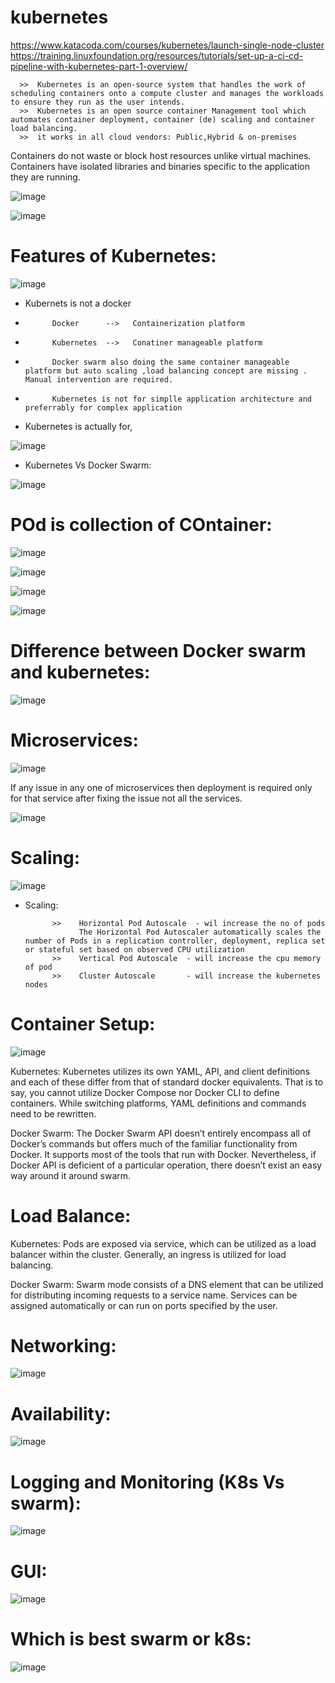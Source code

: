 # kubernetes

https://www.katacoda.com/courses/kubernetes/launch-single-node-cluster
https://training.linuxfoundation.org/resources/tutorials/set-up-a-ci-cd-pipeline-with-kubernetes-part-1-overview/

      >>  Kubernetes is an open-source system that handles the work of scheduling containers onto a compute cluster and manages the workloads to ensure they run as the user intends.
      >>  Kubernetes is an open source container Management tool which automates container deployment, container (de) scaling and container load balancing.
      >>  it works in all cloud vendors: Public,Hybrid & on-premises

Containers do not waste or block host resources unlike virtual machines. Containers have isolated libraries and binaries specific to the application they are running.


![image](https://user-images.githubusercontent.com/54719289/111199230-50bd6c00-85b8-11eb-8670-b08647989c82.png)

![image](https://user-images.githubusercontent.com/54719289/111200931-28cf0800-85ba-11eb-9a8c-a22b6fc817c9.png)

# Features of Kubernetes:

![image](https://user-images.githubusercontent.com/54719289/111201272-83686400-85ba-11eb-98c3-83d05de2b84e.png)

* Kubernets is not a docker
*           Docker      -->   Containerization platform
*           Kubernetes  -->   Conatiner manageable platform
*           Docker swarm also doing the same container manageable platform but auto scaling ,load balancing concept are missing . Manual intervention are required.
*           Kubernetes is not for simplle application architecture and preferrably for complex application

* Kubernetes is actually for,

![image](https://user-images.githubusercontent.com/54719289/111203189-97ad6080-85bc-11eb-971e-e7e9ee18ea15.png)

* Kubernetes Vs Docker Swarm:

![image](https://user-images.githubusercontent.com/54719289/111203704-3c2fa280-85bd-11eb-89f4-b869245ceb4b.png)


# POd is collection of COntainer:

![image](https://user-images.githubusercontent.com/54719289/111211222-1064ea80-85c6-11eb-8fff-25acfe34c87c.png)


![image](https://user-images.githubusercontent.com/54719289/111211375-3be7d500-85c6-11eb-98dd-34f591a504f4.png)

![image](https://user-images.githubusercontent.com/54719289/111211479-5b7efd80-85c6-11eb-8562-7cb46354d98c.png)

![image](https://user-images.githubusercontent.com/54719289/111211560-73ef1800-85c6-11eb-8f69-20266f149888.png)


# Difference between Docker swarm and kubernetes:

![image](https://user-images.githubusercontent.com/54719289/111358918-cbeb5480-8682-11eb-86dd-de5483d1adf7.png)

# Microservices:

![image](https://user-images.githubusercontent.com/54719289/111360230-65ffcc80-8684-11eb-8c4b-25521a5fa178.png)

If any issue in any one of microservices then deployment is required only for that service after fixing the issue not all the services.


![image](https://user-images.githubusercontent.com/54719289/111361673-d9eea480-8685-11eb-94a0-e1e853414f06.png)

# Scaling:

![image](https://user-images.githubusercontent.com/54719289/111526212-5d77c680-8756-11eb-9ecf-8f2cee587b3e.png)

* Scaling:
      
            >>    Horizontal Pod Autoscale  - wil increase the no of pods
                  The Horizontal Pod Autoscaler automatically scales the number of Pods in a replication controller, deployment, replica set or stateful set based on observed CPU utilization
            >>    Vertical Pod Autoscale  - will increase the cpu memory of pod
            >>    Cluster Autoscale       - will increase the kubernetes nodes


# Container Setup:

![image](https://user-images.githubusercontent.com/54719289/111528291-e0018580-8758-11eb-9249-2e5e30b7ee6d.png)

Kubernetes: Kubernetes utilizes its own YAML, API, and client definitions and each of these differ from that of standard docker equivalents. That is to say, you cannot utilize Docker Compose nor Docker CLI to define containers. While switching platforms, YAML definitions and commands need to be rewritten.

Docker Swarm: The Docker Swarm API doesn’t entirely encompass all of Docker’s commands but offers much of the familiar functionality from Docker. It supports most of the tools that run with Docker. Nevertheless, if Docker API is deficient of a particular operation, there doesn’t exist an easy way around it around swarm.

# Load Balance:

Kubernetes: Pods are exposed via service, which can be utilized as a load balancer within the cluster. Generally, an ingress is utilized for load balancing.

Docker Swarm: Swarm mode consists of a DNS element that can be utilized for distributing incoming requests to a service name. Services can be assigned automatically or can run on ports specified by the user.

# Networking:

![image](https://user-images.githubusercontent.com/54719289/111539574-ee09d300-8765-11eb-9c49-5dc66a64da8b.png)

# Availability:
![image](https://user-images.githubusercontent.com/54719289/111539702-15f93680-8766-11eb-8232-23de7f4c7a6d.png)


# Logging and Monitoring (K8s Vs swarm):

![image](https://user-images.githubusercontent.com/54719289/111540546-2e1d8580-8767-11eb-8edc-3a65147da114.png)


# GUI:

![image](https://user-images.githubusercontent.com/54719289/111540723-6755f580-8767-11eb-8f18-bcc125f31250.png)


# Which is best swarm or k8s:

![image](https://user-images.githubusercontent.com/54719289/111541316-36c28b80-8768-11eb-8d9e-46ee737351d6.png)


